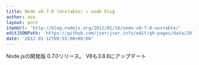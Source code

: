 ```yaml
---
title: Node v0.7.0 (Unstable) « node blog
author: azu
layout: post
itemUrl: 'http://blog.nodejs.org/2012/01/16/node-v0-7-0-unstable/'
editJSONPath: 'https://github.com/jser/jser.info/edit/gh-pages/data/2012/01/index.json'
date: '2012-01-12T09:55:00+00:00'
---
```

Node.jsの開発版 0.7.0リリース。
V8も3.8.6にアップデート
